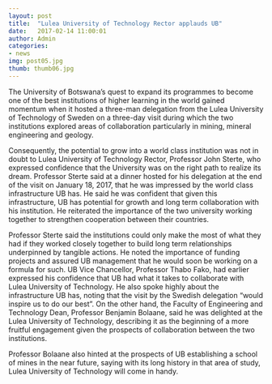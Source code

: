 ```yaml
---
layout: post
title:  "Lulea University of Technology Rector applauds UB"
date:   2017-02-14 11:00:01
author: Admin
categories:
- news
img: post05.jpg
thumb: thumb06.jpg
---
```


The University of  Botswana’s quest to expand its programmes to become one of the best institutions of higher learning in the world gained momentum when it hosted a three-man delegation from the Lulea University of Technology of Sweden on a three-day visit during which the two institutions explored areas of collaboration particularly in mining, mineral engineering and geology.<!--more-->

 Consequently, the potential to grow into a world class institution was not in doubt to Lulea University of Technology Rector, Professor John Sterte, who expressed confidence that the University was on the right path to realize its dream. Professor Sterte said at a dinner hosted for his delegation at the end of the visit on January 18, 2017, that he was impressed by the world class infrastructure UB has. He said he was confident that given this infrastructure, UB has potential for growth and long term collaboration with his institution. He reiterated the importance of the two university working together to strengthen cooperation between their countries.

 Professor Sterte said the institutions could only make the most of what they had if they worked closely together to build long term relationships underpinned by tangible actions. He noted the importance of funding projects and assured UB management that he would soon be working on a formula for such. UB Vice Chancellor, Professor Thabo Fako, had earlier expressed his confidence that UB had what it takes to collaborate with Lulea University of Technology. He also spoke highly about the infrastructure UB has, noting that the visit by the Swedish delegation “would inspire us to do our best”. On the other hand, the Faculty of Engineering and Technology Dean, Professor Benjamin Bolaane, said he was delighted at the Lulea University of Technology, describing it as the beginning of a more fruitful engagement given the prospects of collaboration between the two institutions.

 Professor Bolaane also hinted at the prospects of UB establishing a school of mines in the near future, saying with its long history in that area of study, Lulea University of Technology will come in handy.
